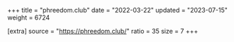 +++
title = "phreedom.club"
date = "2022-03-22"
updated = "2023-07-15"
weight = 6724

[extra]
source = "https://phreedom.club/"
ratio = 35
size = 7
+++
